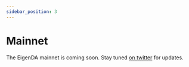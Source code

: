 ```yaml
---
sidebar_position: 3
---
```


# Mainnet

The EigenDA mainnet is coming soon. Stay tuned [on twitter][1] for updates.

[1]: https://twitter.com/eigen_da
